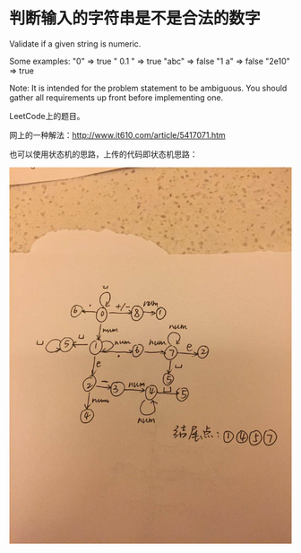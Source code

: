 # 判断输入的字符串是不是合法的数字

Validate if a given string is numeric.

Some examples:
"0" => true
" 0.1 " => true
"abc" => false
"1 a" => false
"2e10" => true

Note: It is intended for the problem statement to be ambiguous. You should gather all requirements up front before implementing one.

LeetCode上的题目。

网上的一种解法：http://www.it610.com/article/5417071.htm

也可以使用状态机的思路，上传的代码即状态机思路：

![FSM](https://github.com/GaofengDong/Common-Algorithms/raw/master/isnumber/FSM.jpg)

